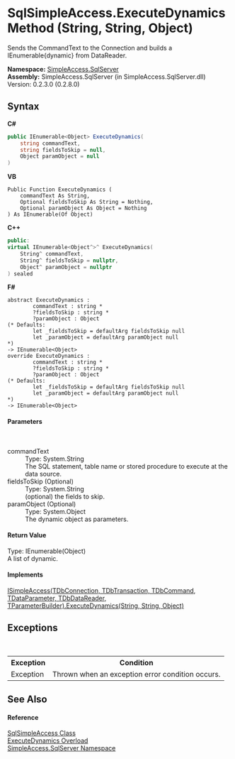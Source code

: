 # SqlSimpleAccess.ExecuteDynamics Method (String, String, Object)
 

Sends the CommandText to the Connection and builds a IEnumerable{dynamic} from DataReader.

**Namespace:**&nbsp;<a href="N_SimpleAccess_SqlServer">SimpleAccess.SqlServer</a><br />**Assembly:**&nbsp;SimpleAccess.SqlServer (in SimpleAccess.SqlServer.dll) Version: 0.2.3.0 (0.2.8.0)

## Syntax

**C#**<br />
``` C#
public IEnumerable<Object> ExecuteDynamics(
	string commandText,
	string fieldsToSkip = null,
	Object paramObject = null
)
```

**VB**<br />
``` VB
Public Function ExecuteDynamics ( 
	commandText As String,
	Optional fieldsToSkip As String = Nothing,
	Optional paramObject As Object = Nothing
) As IEnumerable(Of Object)
```

**C++**<br />
``` C++
public:
virtual IEnumerable<Object^>^ ExecuteDynamics(
	String^ commandText, 
	String^ fieldsToSkip = nullptr, 
	Object^ paramObject = nullptr
) sealed
```

**F#**<br />
``` F#
abstract ExecuteDynamics : 
        commandText : string * 
        ?fieldsToSkip : string * 
        ?paramObject : Object 
(* Defaults:
        let _fieldsToSkip = defaultArg fieldsToSkip null
        let _paramObject = defaultArg paramObject null
*)
-> IEnumerable<Object> 
override ExecuteDynamics : 
        commandText : string * 
        ?fieldsToSkip : string * 
        ?paramObject : Object 
(* Defaults:
        let _fieldsToSkip = defaultArg fieldsToSkip null
        let _paramObject = defaultArg paramObject null
*)
-> IEnumerable<Object> 
```


#### Parameters
&nbsp;<dl><dt>commandText</dt><dd>Type: System.String<br />The SQL statement, table name or stored procedure to execute at the data source.</dd><dt>fieldsToSkip (Optional)</dt><dd>Type: System.String<br />(optional) the fields to skip.</dd><dt>paramObject (Optional)</dt><dd>Type: System.Object<br />The dynamic object as parameters.</dd></dl>

#### Return Value
Type: IEnumerable(Object)<br />A list of dynamic.

#### Implements
<a href="M_SimpleAccess_Core_ISimpleAccess_6_ExecuteDynamics_2">ISimpleAccess(TDbConnection, TDbTransaction, TDbCommand, TDataParameter, TDbDataReader, TParameterBuilder).ExecuteDynamics(String, String, Object)</a><br />

## Exceptions
&nbsp;<table><tr><th>Exception</th><th>Condition</th></tr><tr><td>Exception</td><td>Thrown when an exception error condition occurs.</td></tr></table>

## See Also


#### Reference
<a href="T_SimpleAccess_SqlServer_SqlSimpleAccess">SqlSimpleAccess Class</a><br /><a href="Overload_SimpleAccess_SqlServer_SqlSimpleAccess_ExecuteDynamics">ExecuteDynamics Overload</a><br /><a href="N_SimpleAccess_SqlServer">SimpleAccess.SqlServer Namespace</a><br />